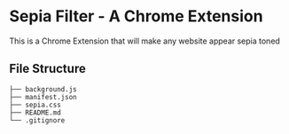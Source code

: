 # Sepia Filter - A Chrome Extension

This is a Chrome Extension that will make any website appear sepia toned 


## File Structure 
```
├── background.js
├── manifest.json
├── sepia.css
├── README.md
└── .gitignore
```


